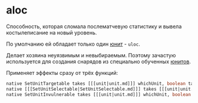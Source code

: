 # aloc

Способность, которая сломала послематчевую статистику и вывела костылеписание на новый уровень.

По умолчанию ей обладает только один [юнит](unit.md) - `uloc`.

Делает хозяина неуязвимым и невыбираемым. Поэтому зачастую используется для создания снарядов из специально
обученных [юнитов](unit.md).

Применяет эффекты сразу от трёх функций:

```sql
native SetUnitTargetable takes [[[unit|unit.md]]] whichUnit, boolean targetable returns nothing
native [[[SetUnitSelectable|SetUnitSelectable.md]]] takes [[[unit|unit.md]]] whichUnit, boolean selectable returns nothing
native SetUnitInvulnerable takes [[[unit|unit.md]]] whichUnit, boolean flag returns nothing
```